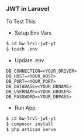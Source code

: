 <h3>JWT in Laravel</h3>

<p> To Test This </p>

- Setup Env Vars
```sh
$ cd bw-lrvl-jwt-yt
$ touch .env
```

- Update .env
```
DB_CONNECTION=<YOUR_DRIVER>
DB_HOST=<YOUR_HOST>
DB_PORT=<YOUR_PORT>
DB_DATABASE=<YOUR_DBNAME>
DB_USERNAME=<YOUR_DBUSER>
DB_PASSWORD=<YOUR_DBPASS>
```
- Run App

```sh
$ cd bw-lrvl-jwt-yt
$ composer install 
$ php artisan serve
```
